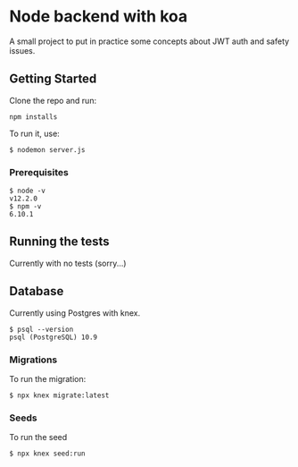 # Node backend with koa

A small project to put in practice some concepts about JWT auth and safety issues.

## Getting Started

Clone the repo and run:

```
npm installs
```

To run it, use:

```
$ nodemon server.js
```

### Prerequisites


```
$ node -v
v12.2.0
$ npm -v
6.10.1
```

## Running the tests

Currently with no tests (sorry...)

## Database

Currently using Postgres with knex.

```
$ psql --version
psql (PostgreSQL) 10.9
```

### Migrations

To run the migration:
```
$ npx knex migrate:latest
```

### Seeds

To run the seed
```
$ npx knex seed:run
```
